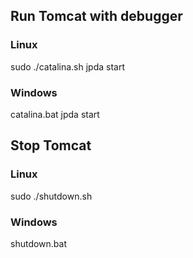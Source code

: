 ## Run Tomcat with debugger

### Linux
sudo ./catalina.sh jpda start

### Windows
catalina.bat jpda start

## Stop Tomcat

### Linux
sudo ./shutdown.sh

### Windows
shutdown.bat

